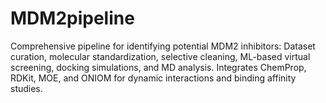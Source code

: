 # MDM2pipeline
Comprehensive pipeline for identifying potential MDM2 inhibitors: Dataset curation, molecular standardization, selective cleaning, ML-based virtual screening, docking simulations, and MD analysis. Integrates ChemProp, RDKit, MOE, and ONIOM for dynamic interactions and binding affinity studies.
